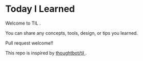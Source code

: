 # Today I Learned

Welcome to TIL .

You can share any concepts, tools, design, or tips you learned.

Pull request welcome!!


This repo is inspired by [ thoughtbot/til ](https://github.com/thoughtbot/til) .